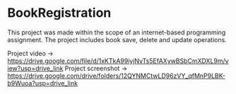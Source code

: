 # BookRegistration
This project was made within the scope of an internet-based programming assignment. The project includes book save, delete and update operations.

Project video -> https://drive.google.com/file/d/1xKTkA99iyjNvTs5EfAXywBSbCmXDXL9m/view?usp=drive_link
Project screenshot -> https://drive.google.com/drive/folders/12QYNMCtwLD96zVY_qfMnP9LBK-b9Wuoa?usp=drive_link
